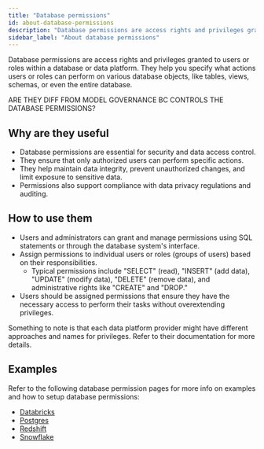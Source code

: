 ```yaml
---
title: "Database permissions"
id: about-database-permissions
description: "Database permissions are access rights and privileges granted to users or roles within a database management system."
sidebar_label: "About database permissions"
---
```


Database permissions are access rights and privileges granted to users or roles within a database or data platform. They help you specify what actions users or roles can perform on various database objects, like tables, views, schemas, or even the entire database.

ARE THEY DIFF FROM MODEL GOVERNANCE BC CONTROLS THE DATABASE PERMISSIONS?

## Why are they useful

- Database permissions are essential for security and data access control.
- They ensure that only authorized users can perform specific actions.
- They help maintain data integrity, prevent unauthorized changes, and limit exposure to sensitive data.
- Permissions also support compliance with data privacy regulations and auditing.

## How to use them

- Users and administrators can grant and manage permissions using SQL statements or through the database system's interface.
- Assign permissions to individual users or roles (groups of users) based on their responsibilities.
  - Typical permissions include "SELECT" (read), "INSERT" (add data), "UPDATE" (modify data), "DELETE" (remove data), and administrative rights like "CREATE" and "DROP."
- Users should be assigned permissions that ensure they have the necessary access to perform their tasks without overextending privileges.

Something to note is that each data platform provider might have different approaches and names for privileges. Refer to their documentation for more details.
## Examples

Refer to the following database permission pages for more info on examples and how to setup database permissions:

- [Databricks](/reference/database-permissions/databricks-permissions)
- [Postgres](/reference/database-permissions/postgres-permissions)
- [Redshift](/reference/database-permissions/redshift-permissions)
- [Snowflake](/reference/database-permissions/snowflake-permissions)
